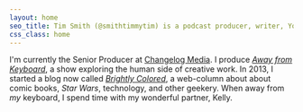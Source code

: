 ```yaml
---
layout: home
seo_title: Tim Smith (@smithtimmytim) is a podcast producer, writer, YouTuber, and photographer
css_class: home
---
```


I'm currently the Senior Producer at [Changelog Media](https://changelog.com/). I produce [_Away from Keyboard_](https://changelog.com/afk), a show exploring the human side of creative work. In 2013, I started a blog now called [_Brightly Colored_](https://brightlycolored.org/), a web-column about about comic books, _Star Wars_, technology, and other geekery. When away from _my_ keyboard, I spend time with my wonderful partner, Kelly.
